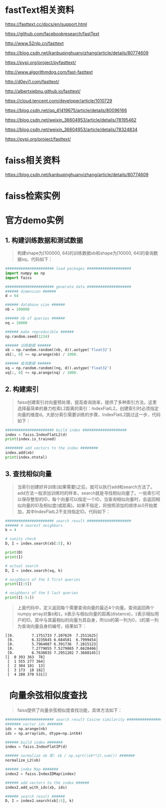 
# fastText相关资料

https://fasttext.cc/docs/en/support.html

https://github.com/facebookresearch/fastText

http://www.52nlp.cn/fasttext

https://blog.csdn.net/kanbuqinghuanyizhang/article/details/80774609

https://pypi.org/project/pyfasttext/

http://www.algorithmdog.com/fast-fasttext

http://d0evi1.com/fasttext/

http://albertxiebnu.github.io/fasttext/

https://cloud.tencent.com/developer/article/1010729

https://blog.csdn.net/qq_41419675/article/details/80096166

https://blog.csdn.net/weixin_36604953/article/details/78195462

https://blog.csdn.net/weixin_36604953/article/details/78324834

https://pypi.org/project/fasttext/


# faiss相关资料

https://blog.csdn.net/kanbuqinghuanyizhang/article/details/80774609


# faiss检索实例

# 官方demo实例

## 1. 构建训练数据和测试数据

> 构建shape为[100000, 64]的训练数据xb和shape为[10000, 64]的查询数据xq，代码如下：

```python
###################### load packages ####################
import numpy as np
import faiss

###################### generate data ####################
###### dimension ######
d = 64

###### database size ######
nb = 100000

###### nb of queries ######
nq = 10000

###### make reproducible ######
np.random.seed(1234)

###### 训练数据 ######
xb = np.random.random((nb, d)).astype('float32')
xb[:, 0] += np.arange(nb) / 1000.

###### 查询数据 ######
xq = np.random.random((nq, d)).astype('float32')
xq[:, 0] += np.arange(nq) / 1000.
```

## 2. 构建索引

> faiss创建索引对向量预处理，提高查询效率，提供了多种索引方法，这里选择最简单的暴力检索L2距离的索引：IndexFlatL2。创建索引时必须指定向量的维度d。大部分索引需要训练的步骤，IndexFlatL2跳过这一步，代码如下：

```python
###################### build index ####################
index = faiss.IndexFlatL2(d)
print(index.is_trained)

######## add vectors to the index ########
index.add(xb)
print(index.ntotal)
```

## 3. 查找相似向量

>当索引创建好并训练(如果需要)之后，就可以执行add和search方法了。add方法一般添加训练时的样本，search就是寻找相似向量了。一些索引可以保存整型的ID，每个向量可以指定一个ID，当查询相似向量时，会返回相似向量的ID及相似度(或距离)。如果不指定，将按照添加的顺序从0开始累加，其中IndexFlatL2不支持指定ID。代码如下：

```python
###################### search result ####################
###### 4 nearest neighbors
k = 4

# sanity check
D, I = index.search(xb[:5], k)

print(D)
print(I)

# actual search
D, I = index.search(xq, k)

# neighbors of the 5 first queries
print(I[:5])

# neighbors of the 5 last queries
print(I[-5:])
```

> 上面代码中，定义返回每个需要查询向量的最近4个向量。查询返回两个numpy array对象`D`和`I`。`D`表示与相似向量的距离(distance)，`I`表示相似用户的ID。其中与其最相似的向量为其自身，所以`D`的第一列为0，`I`的第一列为查询向量自身的编号，结果如下：

```
[[0.        7.1751733 7.207629  7.2511625]
 [0.        6.3235645 6.684581  6.7999454]
 [0.        5.7964087 6.391736  7.2815123]
 [0.        7.2779055 7.5279865 7.6628466]
 [0.        6.7638035 7.2951202 7.3688145]]
[[  0 393 363  78]
 [  1 555 277 364]
 [  2 304 101  13]
 [  3 173  18 182]
 [  4 288 370 531]]
```

#   向量余弦相似度查找

> faiss提供了向量余弦相似度查找功能，具体方法如下：

```python
###################### search result Cosine similarity ####################
####### vector ids #######
ids = np.arange(nb)
ids = np.array(ids, dtype=np.int64)

###### build index #######
index = faiss.IndexFlatIP(d)

###### normalize xb 即: xb / np.sqrt((xb**2).sum()) #######
normalize_L2(xb)

###### index Map #######
index2 = faiss.IndexIDMap(index)

###### add vectors to the index ######
index2.add_with_ids(xb, ids)

###### search result ######
D, I = index2.search(xb[:5], k)
```

